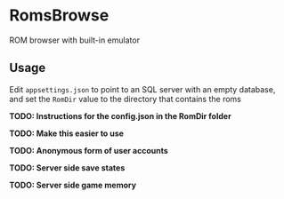 # RomsBrowse

ROM browser with built-in emulator

## Usage

Edit `appsettings.json` to point to an SQL server with an empty database,
and set the `RomDir` value to the directory that contains the roms

**TODO: Instructions for the config.json in the RomDir folder**

**TODO: Make this easier to use**

**TODO: Anonymous form of user accounts**

**TODO: Server side save states**

**TODO: Server side game memory**